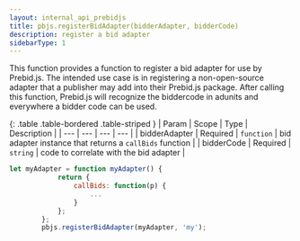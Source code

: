 ```yaml
---
layout: internal_api_prebidjs
title: pbjs.registerBidAdapter(bidderAdapter, bidderCode)
description: register a bid adapter
sidebarType: 1
---
```


This function provides a function to register a bid adapter for use by Prebid.js. The intended use case is in registering a non-open-source adapter that a publisher may add into their Prebid.js package. After calling this function, Prebid.js will recognize the biddercode in adunits and everywhere a bidder code can be used.

{: .table .table-bordered .table-striped }
| Param | Scope | Type | Description |
| --- | --- | --- | --- |
| bidderAdapter | Required | `function` | bid adapter instance that returns a `callBids` function  |
| bidderCode | Required | `string` | code to correlate with the bid adapter  |

```javascript
let myAdapter = function myAdapter() {
            return {
                callBids: function(p) {
                    ...
                }
            };
        };
        pbjs.registerBidAdapter(myAdapter, 'my');
```
